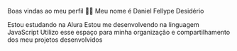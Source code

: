 Boas vindas ao meu perfil 💙💙
Meu nome é Daniel Fellype Desidério

Estou estudando na Alura
Estou me desenvolvendo na linguagem JavaScript
Utilizo esse espaço para minha organização e compartilhamento dos meu projetos desenvolvidos
